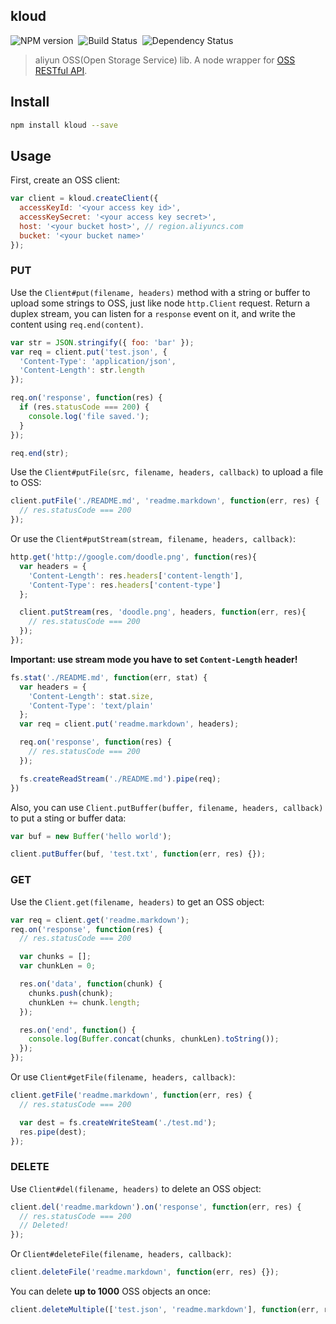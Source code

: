 ## kloud
![NPM version](http://img.shields.io/npm/v/kloud.svg?style=flat-square)&nbsp;
![Build Status](http://img.shields.io/travis/heroicyang/kloud.svg?style=flat-square)&nbsp;
![Dependency Status](http://img.shields.io/david/heroicyang/kloud.svg?style=flat-square)
> aliyun OSS(Open Storage Service) lib. A node wrapper for [OSS RESTful API](http://imgs-storage.cdn.aliyuncs.com/help/oss/oss_api_20140814.pdf?spm=5176.383663.9.3.cnHnCQ&file=oss_api_20140814.pdf).

## Install

```bash
npm install kloud --save
```

## Usage

First, create an OSS client:

```javascript
var client = kloud.createClient({
  accessKeyId: '<your access key id>',
  accessKeySecret: '<your access key secret>',
  host: '<your bucket host>', // region.aliyuncs.com
  bucket: '<your bucket name>'
});
```

### PUT

Use the `Client#put(filename, headers)` method with a string or buffer to upload some strings to OSS, just like node `http.Client` request. Return a duplex stream, you can listen for a `response` event on it, and write the content using `req.end(content)`.

```javascript
var str = JSON.stringify({ foo: 'bar' });
var req = client.put('test.json', {
  'Content-Type': 'application/json',
  'Content-Length': str.length
});

req.on('response', function(res) {
  if (res.statusCode === 200) {
    console.log('file saved.');
  }
});

req.end(str);
```

Use the `Client#putFile(src, filename, headers, callback)` to upload a file to OSS:

```javascript
client.putFile('./README.md', 'readme.markdown', function(err, res) {
  // res.statusCode === 200
});
```

Or use the `Client#putStream(stream, filename, headers, callback)`:

```javascript
http.get('http://google.com/doodle.png', function(res){
  var headers = {
    'Content-Length': res.headers['content-length'],
    'Content-Type': res.headers['content-type']
  };

  client.putStream(res, 'doodle.png', headers, function(err, res){
    // res.statusCode === 200
  });
});
```

**Important: use stream mode you have to set `Content-Length` header!**

```javascript
fs.stat('./README.md', function(err, stat) {
  var headers = {
    'Content-Length': stat.size,
    'Content-Type': 'text/plain'
  };
  var req = client.put('readme.markdown', headers);

  req.on('response', function(res) {
    // res.statusCode === 200
  });

  fs.createReadStream('./README.md').pipe(req);
})
```

Also, you can use `Client.putBuffer(buffer, filename, headers, callback)` to put a sting or buffer data:

```javascript
var buf = new Buffer('hello world');

client.putBuffer(buf, 'test.txt', function(err, res) {});
```

### GET

Use the `Client.get(filename, headers)` to get an OSS object:

```javascript
var req = client.get('readme.markdown');
req.on('response', function(res) {
  // res.statusCode === 200

  var chunks = [];
  var chunkLen = 0;

  res.on('data', function(chunk) {
    chunks.push(chunk);
    chunkLen += chunk.length;
  });

  res.on('end', function() {
    console.log(Buffer.concat(chunks, chunkLen).toString());
  });
});
```

Or use `Client#getFile(filename, headers, callback)`:

```javascript
client.getFile('readme.markdown', function(err, res) {
  // res.statusCode === 200

  var dest = fs.createWriteSteam('./test.md');
  res.pipe(dest);
});
```

### DELETE

Use `Client#del(filename, headers)` to delete an OSS object:

```javascript
client.del('readme.markdown').on('response', function(err, res) {
  // res.statusCode === 200
  // Deleted!
});
```

Or `Client#deleteFile(filename, headers, callback)`:

```javascript
client.deleteFile('readme.markdown', function(err, res) {});
```

You can delete **up to 1000** OSS objects an once:

```javascript
client.deleteMultiple(['test.json', 'readme.markdown'], function(err, res) {});
```
